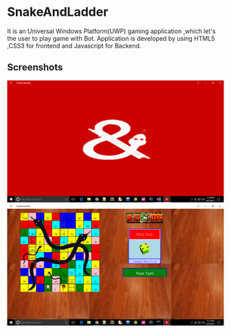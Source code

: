 # SnakeAndLadder
 
 It is an Universal Windows Platform(UWP) gaming application ,which let's the user to play game with Bot.
 Application is developed by using HTML5 ,CSS3 for frontend and Javascript for Backend.
 
 ## Screenshots
 ![alt text](https://github.com/rdeveloperIITR/SnakeAndLadder/blob/master/Screenshots/SplashScreen.png)
 ![alt text](https://github.com/rdeveloperIITR/SnakeAndLadder/blob/master/Screenshots/SnakeAndLadder.png)
 
 
